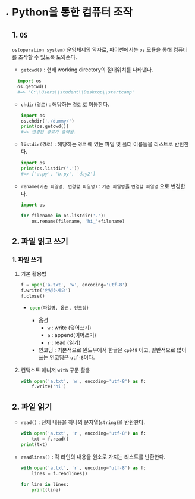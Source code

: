 * # Python을 통한 컴퓨터 조작

  ## 1. `OS`
  
  `os(operation system)` 운영체제의 약자로, 파이썬에서는 `os` 모듈을 통해 컴퓨터를 조작할 수 있도록 도와준다.
  
  - `getcwd()` : 현재 working directory의 절대위치를 나타낸다.
  
  ```python
    import os
    os.getcwd()
    #=> 'C:\\Users\\student\\Desktop\\startcamp'
  ```
  
  - `chdir(경로)` : 해당하는 `경로` 로 이동한다.
  
    ```python
    import os
    os.chdir('./dummy/')
    print(os.getcwd())
    #=> 변경된 경로가 출력됨.
    ```
  
  - `listdir(경로)` : 해당하는 `경로` 에 있는 파일 및 폴더 이름들을 리스트로 반환한다.
  
    ```python
    import os
    print(os.listdir('.'))
    #=> ['a.py', 'b.py', 'day2']
    ```
  
  - `rename(기존 파일명, 변경할 파일명)` : `기존 파일명`을 `변경할 파일명` 으로 변경한다.
  
    ```python
    import os
    
    for filename in os.listdir('.'):
        os.rename(filename, 'hi_'+filename)
    ```
  
  ## 2. 파일 읽고 쓰기
  
  ### 1. 파일 쓰기
  
  1. 기본 활용법
  
     ```python
     f = open('a.txt', 'w', encoding='utf-8')
     f.write('안녕하세요')
     f.close()
     ```
  
     - ```python
       open(파일명, 옵션, 인코딩)
       ```
  
       - 옵션
         - `w` : write (덮어쓰기)
         - `a` : append(이어쓰기)
         - `r` : read (읽기)
       - 인코딩 : 기본적으로 윈도우에서 한글은 `cp949` 이고, 일반적으로 많이 쓰는 인코딩은 `utf-8`이다.
  
  2. 컨택스트 매니저 `with` 구문 활용
  
     ```python
     with open('a.txt', 'w', encoding='utf-8') as f:
         f.write('hi')
     ```
  
  ## 2. 파일 읽기
  
  - `read()` : 전체 내용을 하나의 문자열(`string`)을 반환한다.
  
    ```python
    with open('a.txt', 'r', encoding='utf-8') as f:
        txt = f.read()
    print(txt)
    ```
  
  - `readlines()` : 각 라인의 내용을 원소로 가지는 리스트를 반환한다.
  
    ```python
    with open('a.txt', 'r', encoding='utf-8') as f:
        lines = f.readlines()
        
    for line in lines:
        print(line)
    ```